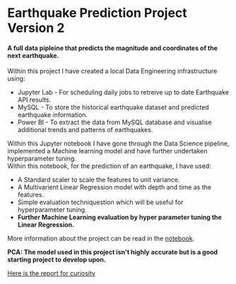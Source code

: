 # Earthquake Prediction Project Version 2

#### A full data pipleine that predicts the magnitude and coordinates of the next earthquake.

Within this project I have created a local Data Engineering infrastructure using:
* Jupyter Lab - For scheduling daily jobs to retreive up to date Earthquake API results.
* MySQL - To store the historical earthquake dataset and predicted earthquake information.
* Power BI - To extract the data from MySQL database and visualise additional trends and patterns of earthquakes.

Within this Jupyter notebook I have gone through the Data Science pipeline, implemented a Machine learning model and have further undertaken hyperparameter tuning. <br> Within this notebook, for the prediction of an earthquake, I have used:
- A Standard scaler to scale the features to unit variance.
- A Multivarient Linear Regression model with depth and time as the features.
- Simple evaluation techniquestion which will be useful for hyperparameter tuning.
- **Further Machine Learning evaluation by hyper parameter tuning the Linear Regression.**

More information about the project can be read in the [notebook](Earthquake_Analysis.ipynb).

**PCA: The model used in this project isn't highly accurate but is a good starting project to develop upon.**

[Here is the report for curiosity](Earthquake_pbi.pdf)
